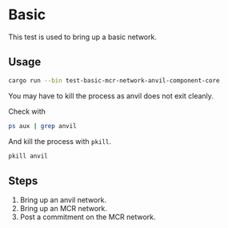 # Basic

This test is used to bring up a basic network.

## Usage

```bash
cargo run --bin test-basic-mcr-network-anvil-component-core
```

You may have to kill the process as anvil does not exit cleanly.

Check with

```bash
ps aux | grep anvil
```

And kill the process with `pkill`.

```bash
pkill anvil
```

## Steps

1. Bring up an anvil network.
2. Bring up an MCR network.
3. Post a commitment on the MCR network.
